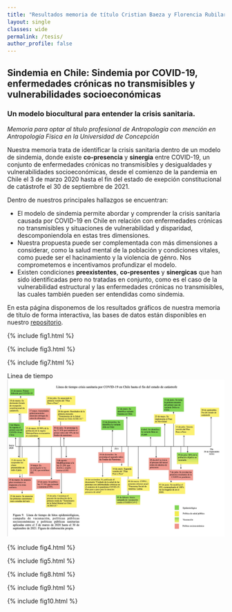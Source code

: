 ```yaml
---
title: "Resultados memoria de título Cristian Baeza y Florencia Rubilar"
layout: single
classes: wide
permalink: /tesis/
author_profile: false
---
```

## Sindemia en Chile: Sindemia por COVID-19, enfermedades crónicas no transmisibles y vulnerabilidades socioeconómicas
### Un modelo biocultural para entender la crisis sanitaria.  
_Memoria para optar al título profesional de Antropología con mención en Antropología Física en la Universidad de Concepción_   
  
  Nuestra memoria trata de identificar la crisis sanitaria dentro de un modelo de sindemia, donde existe **co-presencia** y **sinergia**  entre COVID-19, un conjunto de enfermedades crónicas no transmisibles y desigualdades y vulnerabilidades socioeconómicas, desde el comienzo de la pandemia en Chile el 3 de marzo 2020 hasta el fin del estado de exepción constitucional de catástrofe el 30 de septiembre de 2021.   

Dentro de nuestros principales hallazgos se encuentran:  
+ El modelo de   sindemia permite abordar y comprender la crisis sanitaria causada por COVID-19 en Chile en relación con enfermedades crónicas no transmisibles y situaciones de vulnerabilidad y disparidad, descomponiendola en estas tres dimensiones.  
 + Nuestra propuesta puede ser complementada con más dimensiones a considerar, como la salud mental de la población y condiciones vitales, como puede ser el hacinamiento y la violencia de génro.  Nos comprometemos e incentivamos profundizar el modelo.  
+ Existen condiciones **preexistentes**,  **co-presentes** y **sinergicas** que han sido identificadas pero no tratadas en conjunto, como es el caso de la vulnerabilidad estructural y las enfermedades crónicas no transmisibles, las cuales también pueden ser entendidas como sindemia.  

En esta página disponemos de los resultados gráficos de nuestra memoria de título de forma interactiva, las bases de datos están disponibles en nuestro [repositorio](https://github.com/CBaezaT/Tesis-Baeza-Rubilar). 
  
{% include fig1.html %}  

{% include fig3.html %}  

{% include fig7.html %}  

Linea de tiempo  
![linea de tiempo](/assets/images/linea-corregida.jpg)  
  
{% include fig4.html %}  

{% include fig5.html %}  

{% include fig8.html %}  

{% include fig9.html %}  

{% include fig10.html %}  